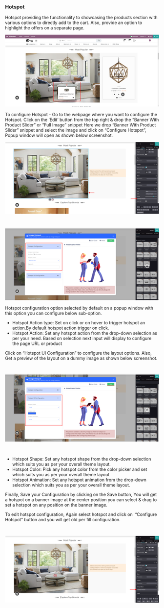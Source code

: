 
### Hotspot



Hotspot providing the functionality to showcasing the products section with various options to directly add to the cart. Also, provide an option to highlight the offers on a separate page.


![](./images/49-1.png)


To configure Hotspot - Go to the webpage where you want to configure the Hotspot. Click on the ‘Edit’ button from the top right & drop the “Banner With Product Slider” or “Full Image” snippet Here we drop “Banner With Product Slider” snippet and select the image and click on “Configure Hotspot”, Popup window will open as shown below screenshot.


![](./images/49-2.png)


 


![](./images/49-3.png)


Hotspot configuration option selected by default on a popup window with this option you can configure below sub-option.


* Hotspot Action type: Set on click or on hover to trigger hotspot an action.By default hotspot action trigger on click.
* Hotspot Action: Set any hotspot action from the drop-down selection as per your need. Based on selection next input will display to configure the page URL or product


Click on “Hotspot UI Configuration” to configure the layout options. Also, Get a preview of the layout on a dummy image as shown below screenshot.  

 


![](./images/49-4.png)


 


* Hotspot Shape: Set any hotspot shape from the drop-down selection which suits you as per your overall theme layout.
* Hotspot Color: Pick any hotspot color from the color picker and set which suits you as per your overall theme layout
* Hotspot Animation: Set any hotspot animation from the drop-down selection which suits you as per your overall theme layout.


Finally, Save your Configuration by clicking on the Save button, You will get a hotspot on a banner image at the center position you can select & drag to set a hotspot on any position on the banner image.


To edit hotspot configuration, Again select hotspot and click on  “Configure Hotspot” button and you will get old per fill configuration.


 


![](./images/49-5.png)




